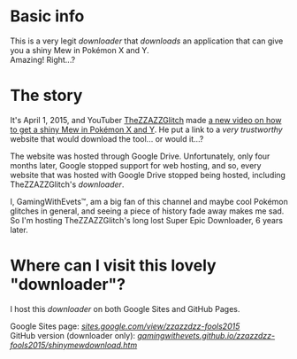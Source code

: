 # Basic info
This is a very legit *downloader* that *downloads* an application that can give you a shiny Mew in Pokémon X and Y.  
Amazing! Right...?

# The story
It's April 1, 2015, and YouTuber [TheZZAZZGlitch](https://www.youtube.com/channel/UCKlA7qF9XKwu79ULYmVu28w) made [a new video on how to get a shiny Mew in Pokémon X and Y](https://www.youtube.com/watch?v=ECrY7Dd_F0E). He put a link to a *very trustworthy* website that would download the tool... or would it...?

The website was hosted through Google Drive. Unfortunately, only four months later, Google stopped support for web hosting, and so, every website that was hosted with Google Drive stopped being hosted, including TheZZAZZGlitch's *downloader*.

I, GamingWithEvets™, am a big fan of this channel and maybe cool Pokémon glitches in general, and seeing a piece of history fade away makes me sad. So I'm hosting TheZZAZZGlitch's long lost Super Epic Downloader, 6 years later.

# Where can I visit this lovely "downloader"?
I host this *downloader* on both Google Sites and GitHub Pages.

Google Sites page: [*sites.google.com/view/zzazzdzz-fools2015*](https://sites.google.com/view/zzazzdzz-fools2015)  
GitHub version (downloader only): [*gamingwithevets.github.io/zzazzdzz-fools2015/shinymewdownload.htm*](https://gamingwithevets.github.io/zzazzdzz-fools2015/shinymewdownload.htm)
